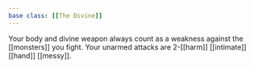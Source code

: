 ```yaml
---
base class: [[The Divine]]
---
```

Your body and divine weapon always count as a weakness against the [[monsters]] you fight. Your unarmed attacks are 2-[[harm]] [[intimate]] [[hand]] [[messy]].
